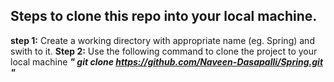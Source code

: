 **Steps to clone this repo into your local machine.**
-------------------------------------------------
**step 1:** Create a working directory with appropriate name (eg. Spring) and swith to it.
**Step 2:** Use the following command to clone the project to your local machine
_**" git clone https://github.com/Naveen-Dasapalli/Spring.git "**_
